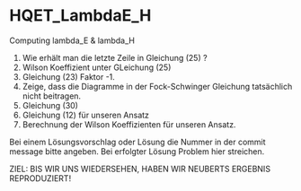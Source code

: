 # HQET_LambdaE_H
Computing lambda_E &amp; lambda_H

1. Wie erhält man die letzte Zeile in Gleichung (25) ?
2. Wilson Koeffizient unter GLeichung (25)
3. Gleichung (23) Faktor -1.
3. Zeige, dass die Diagramme in der Fock-Schwinger Gleichung tatsächlich nicht beitragen.
4. Gleichung (30)
5. Gleichung (12) für unseren Ansatz
6. Berechnung der Wilson Koeffizienten für unseren Ansatz.

Bei einem Lösungsvorschlag oder Lösung die Nummer in der commit message bitte angeben. Bei erfolgter Lösung Problem hier
streichen. 

ZIEL: BIS WIR UNS WIEDERSEHEN, HABEN WIR NEUBERTS ERGEBNIS REPRODUZIERT!
